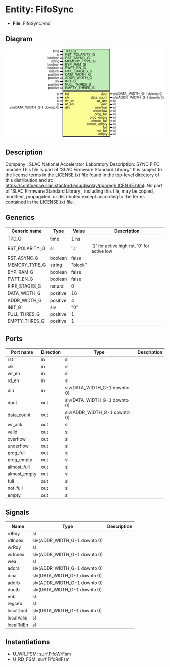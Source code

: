 # Entity: FifoSync

- **File**: FifoSync.vhd
## Diagram

![Diagram](FifoSync.svg "Diagram")
## Description

Company    : SLAC National Accelerator Laboratory
Description: SYNC FIFO module
This file is part of 'SLAC Firmware Standard Library'.
It is subject to the license terms in the LICENSE.txt file found in the
top-level directory of this distribution and at:
   https://confluence.slac.stanford.edu/display/ppareg/LICENSE.html.
No part of 'SLAC Firmware Standard Library', including this file,
may be copied, modified, propagated, or distributed except according to
the terms contained in the LICENSE.txt file.
## Generics

| Generic name   | Type     | Value   | Description                                 |
| -------------- | -------- | ------- | ------------------------------------------- |
| TPD_G          | time     | 1 ns    |                                             |
| RST_POLARITY_G | sl       | '1'     | '1' for active high rst, '0' for active low |
| RST_ASYNC_G    | boolean  | false   |                                             |
| MEMORY_TYPE_G  | string   | "block" |                                             |
| BYP_RAM_G      | boolean  | false   |                                             |
| FWFT_EN_G      | boolean  | false   |                                             |
| PIPE_STAGES_G  | natural  | 0       |                                             |
| DATA_WIDTH_G   | positive | 16      |                                             |
| ADDR_WIDTH_G   | positive | 4       |                                             |
| INIT_G         | slv      | "0"     |                                             |
| FULL_THRES_G   | positive | 1       |                                             |
| EMPTY_THRES_G  | positive | 1       |                                             |
## Ports

| Port name    | Direction | Type                         | Description |
| ------------ | --------- | ---------------------------- | ----------- |
| rst          | in        | sl                           |             |
| clk          | in        | sl                           |             |
| wr_en        | in        | sl                           |             |
| rd_en        | in        | sl                           |             |
| din          | in        | slv(DATA_WIDTH_G-1 downto 0) |             |
| dout         | out       | slv(DATA_WIDTH_G-1 downto 0) |             |
| data_count   | out       | slv(ADDR_WIDTH_G-1 downto 0) |             |
| wr_ack       | out       | sl                           |             |
| valid        | out       | sl                           |             |
| overflow     | out       | sl                           |             |
| underflow    | out       | sl                           |             |
| prog_full    | out       | sl                           |             |
| prog_empty   | out       | sl                           |             |
| almost_full  | out       | sl                           |             |
| almost_empty | out       | sl                           |             |
| full         | out       | sl                           |             |
| not_full     | out       | sl                           |             |
| empty        | out       | sl                           |             |
## Signals

| Name       | Type                         | Description |
| ---------- | ---------------------------- | ----------- |
| rdRdy      | sl                           |             |
| rdIndex    | slv(ADDR_WIDTH_G-1 downto 0) |             |
| wrRdy      | sl                           |             |
| wrIndex    | slv(ADDR_WIDTH_G-1 downto 0) |             |
| wea        | sl                           |             |
| addra      | slv(ADDR_WIDTH_G-1 downto 0) |             |
| dina       | slv(DATA_WIDTH_G-1 downto 0) |             |
| addrb      | slv(ADDR_WIDTH_G-1 downto 0) |             |
| doutb      | slv(DATA_WIDTH_G-1 downto 0) |             |
| enb        | sl                           |             |
| regceb     | sl                           |             |
| localDout  | slv(DATA_WIDTH_G-1 downto 0) |             |
| localValid | sl                           |             |
| localRdEn  | sl                           |             |
## Instantiations

- U_WR_FSM: surf.FifoWrFsm
- U_RD_FSM: surf.FifoRdFsm
